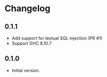 # Changelog

## 0.1.1

* Add support for textual SQL injection (PR #1)
* Support GHC 8.10.7

## 0.1.0

* Initial version.
